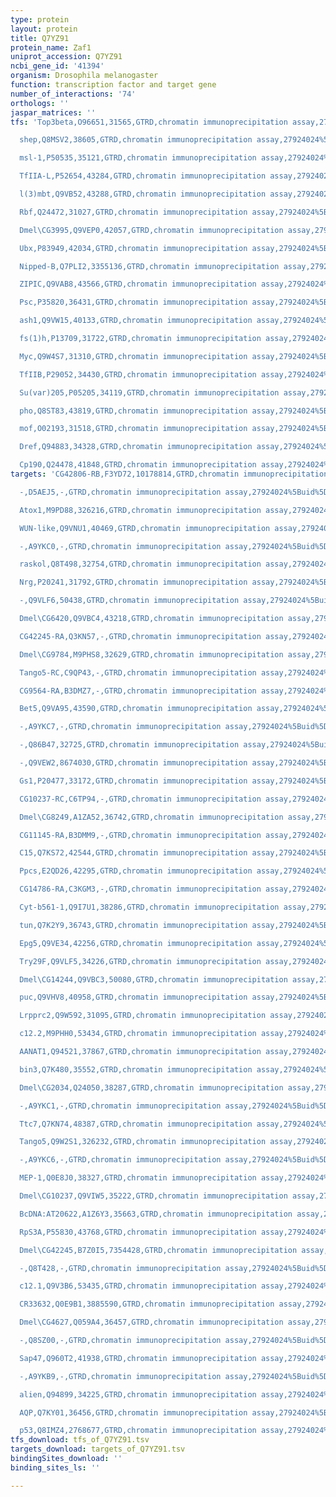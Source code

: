 ```yaml
---
type: protein
layout: protein
title: Q7YZ91
protein_name: Zaf1
uniprot_accession: Q7YZ91
ncbi_gene_id: '41394'
organism: Drosophila melanogaster
function: transcription factor and target gene
number_of_interactions: '74'
orthologs: ''
jaspar_matrices: ''
tfs: 'Top3beta,O96651,31565,GTRD,chromatin immunoprecipitation assay,27924024%5Buid%5D,No

  shep,Q8MSV2,38605,GTRD,chromatin immunoprecipitation assay,27924024%5Buid%5D,No

  msl-1,P50535,35121,GTRD,chromatin immunoprecipitation assay,27924024%5Buid%5D,No

  TfIIA-L,P52654,43284,GTRD,chromatin immunoprecipitation assay,27924024%5Buid%5D,No

  l(3)mbt,Q9VB52,43288,GTRD,chromatin immunoprecipitation assay,27924024%5Buid%5D,No

  Rbf,Q24472,31027,GTRD,chromatin immunoprecipitation assay,27924024%5Buid%5D,No

  Dmel\CG3995,Q9VEP0,42057,GTRD,chromatin immunoprecipitation assay,27924024%5Buid%5D,No

  Ubx,P83949,42034,GTRD,chromatin immunoprecipitation assay,27924024%5Buid%5D,No

  Nipped-B,Q7PLI2,3355136,GTRD,chromatin immunoprecipitation assay,27924024%5Buid%5D,No

  ZIPIC,Q9VAB8,43566,GTRD,chromatin immunoprecipitation assay,27924024%5Buid%5D,No

  Psc,P35820,36431,GTRD,chromatin immunoprecipitation assay,27924024%5Buid%5D,No

  ash1,Q9VW15,40133,GTRD,chromatin immunoprecipitation assay,27924024%5Buid%5D,No

  fs(1)h,P13709,31722,GTRD,chromatin immunoprecipitation assay,27924024%5Buid%5D,No

  Myc,Q9W4S7,31310,GTRD,chromatin immunoprecipitation assay,27924024%5Buid%5D,No

  TfIIB,P29052,34430,GTRD,chromatin immunoprecipitation assay,27924024%5Buid%5D,No

  Su(var)205,P05205,34119,GTRD,chromatin immunoprecipitation assay,27924024%5Buid%5D,No

  pho,Q8ST83,43819,GTRD,chromatin immunoprecipitation assay,27924024%5Buid%5D,No

  mof,O02193,31518,GTRD,chromatin immunoprecipitation assay,27924024%5Buid%5D,No

  Dref,Q94883,34328,GTRD,chromatin immunoprecipitation assay,27924024%5Buid%5D,No

  Cp190,Q24478,41848,GTRD,chromatin immunoprecipitation assay,27924024%5Buid%5D,No'
targets: 'CG42806-RB,F3YD72,10178814,GTRD,chromatin immunoprecipitation assay,27924024%5Buid%5D,No

  -,D5AEJ5,-,GTRD,chromatin immunoprecipitation assay,27924024%5Buid%5D,No

  Atox1,M9PD88,326216,GTRD,chromatin immunoprecipitation assay,27924024%5Buid%5D,No

  WUN-like,Q9VNU1,40469,GTRD,chromatin immunoprecipitation assay,27924024%5Buid%5D,No

  -,A9YKC0,-,GTRD,chromatin immunoprecipitation assay,27924024%5Buid%5D,No

  raskol,Q8T498,32754,GTRD,chromatin immunoprecipitation assay,27924024%5Buid%5D,No

  Nrg,P20241,31792,GTRD,chromatin immunoprecipitation assay,27924024%5Buid%5D,No

  -,Q9VLF6,50438,GTRD,chromatin immunoprecipitation assay,27924024%5Buid%5D,No

  Dmel\CG6420,Q9VBC4,43218,GTRD,chromatin immunoprecipitation assay,27924024%5Buid%5D,No

  CG42245-RA,Q3KN57,-,GTRD,chromatin immunoprecipitation assay,27924024%5Buid%5D,No

  Dmel\CG9784,M9PHS8,32629,GTRD,chromatin immunoprecipitation assay,27924024%5Buid%5D,No

  Tango5-RC,C9QP43,-,GTRD,chromatin immunoprecipitation assay,27924024%5Buid%5D,No

  CG9564-RA,B3DMZ7,-,GTRD,chromatin immunoprecipitation assay,27924024%5Buid%5D,No

  Bet5,Q9VA95,43590,GTRD,chromatin immunoprecipitation assay,27924024%5Buid%5D,No

  -,A9YKC7,-,GTRD,chromatin immunoprecipitation assay,27924024%5Buid%5D,No

  -,Q86B47,32725,GTRD,chromatin immunoprecipitation assay,27924024%5Buid%5D,No

  -,Q9VEW2,8674030,GTRD,chromatin immunoprecipitation assay,27924024%5Buid%5D,No

  Gs1,P20477,33172,GTRD,chromatin immunoprecipitation assay,27924024%5Buid%5D,No

  CG10237-RC,C6TP94,-,GTRD,chromatin immunoprecipitation assay,27924024%5Buid%5D,No

  Dmel\CG8249,A1ZA52,36742,GTRD,chromatin immunoprecipitation assay,27924024%5Buid%5D,No

  CG11145-RA,B3DMM9,-,GTRD,chromatin immunoprecipitation assay,27924024%5Buid%5D,No

  C15,Q7KS72,42544,GTRD,chromatin immunoprecipitation assay,27924024%5Buid%5D,No

  Ppcs,E2QD26,42295,GTRD,chromatin immunoprecipitation assay,27924024%5Buid%5D,No

  CG14786-RA,C3KGM3,-,GTRD,chromatin immunoprecipitation assay,27924024%5Buid%5D,No

  Cyt-b561-1,Q9I7U1,38286,GTRD,chromatin immunoprecipitation assay,27924024%5Buid%5D,No

  tun,Q7K2Y9,36743,GTRD,chromatin immunoprecipitation assay,27924024%5Buid%5D,No

  Epg5,Q9VE34,42256,GTRD,chromatin immunoprecipitation assay,27924024%5Buid%5D,No

  Try29F,Q9VLF5,34226,GTRD,chromatin immunoprecipitation assay,27924024%5Buid%5D,No

  Dmel\CG14244,Q9VBC3,50080,GTRD,chromatin immunoprecipitation assay,27924024%5Buid%5D,No

  puc,Q9VHV8,40958,GTRD,chromatin immunoprecipitation assay,27924024%5Buid%5D,No

  Lrpprc2,Q9W592,31095,GTRD,chromatin immunoprecipitation assay,27924024%5Buid%5D,No

  c12.2,M9PHH0,53434,GTRD,chromatin immunoprecipitation assay,27924024%5Buid%5D,No

  AANAT1,Q94521,37867,GTRD,chromatin immunoprecipitation assay,27924024%5Buid%5D,No

  bin3,Q7K480,35552,GTRD,chromatin immunoprecipitation assay,27924024%5Buid%5D,No

  Dmel\CG2034,Q24050,38287,GTRD,chromatin immunoprecipitation assay,27924024%5Buid%5D,No

  -,A9YKC1,-,GTRD,chromatin immunoprecipitation assay,27924024%5Buid%5D,No

  Ttc7,Q7KN74,48387,GTRD,chromatin immunoprecipitation assay,27924024%5Buid%5D,No

  Tango5,Q9W2S1,326232,GTRD,chromatin immunoprecipitation assay,27924024%5Buid%5D,No

  -,A9YKC6,-,GTRD,chromatin immunoprecipitation assay,27924024%5Buid%5D,No

  MEP-1,Q0E8J0,38327,GTRD,chromatin immunoprecipitation assay,27924024%5Buid%5D,No

  Dmel\CG10237,Q9VIW5,35222,GTRD,chromatin immunoprecipitation assay,27924024%5Buid%5D,No

  BcDNA:AT20622,A1Z6Y3,35663,GTRD,chromatin immunoprecipitation assay,27924024%5Buid%5D,No

  RpS3A,P55830,43768,GTRD,chromatin immunoprecipitation assay,27924024%5Buid%5D,No

  Dmel\CG42245,B7Z0I5,7354428,GTRD,chromatin immunoprecipitation assay,27924024%5Buid%5D,No

  -,Q8T428,-,GTRD,chromatin immunoprecipitation assay,27924024%5Buid%5D,No

  c12.1,Q9V3B6,53435,GTRD,chromatin immunoprecipitation assay,27924024%5Buid%5D,No

  CR33632,Q0E9B1,3885590,GTRD,chromatin immunoprecipitation assay,27924024%5Buid%5D,No

  Dmel\CG4627,Q059A4,36457,GTRD,chromatin immunoprecipitation assay,27924024%5Buid%5D,No

  -,Q8SZ00,-,GTRD,chromatin immunoprecipitation assay,27924024%5Buid%5D,No

  Sap47,Q960T2,41938,GTRD,chromatin immunoprecipitation assay,27924024%5Buid%5D,No

  -,A9YKB9,-,GTRD,chromatin immunoprecipitation assay,27924024%5Buid%5D,No

  alien,Q94899,34225,GTRD,chromatin immunoprecipitation assay,27924024%5Buid%5D,No

  AQP,Q7KY01,36456,GTRD,chromatin immunoprecipitation assay,27924024%5Buid%5D,No

  p53,Q8IMZ4,2768677,GTRD,chromatin immunoprecipitation assay,27924024%5Buid%5D,No'
tfs_download: tfs_of_Q7YZ91.tsv
targets_download: targets_of_Q7YZ91.tsv
bindingSites_download: ''
binding_sites_ls: ''

---
```

